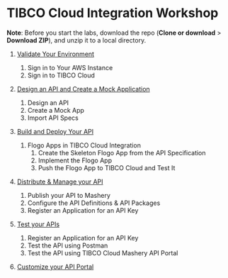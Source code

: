 # TIBCO Cloud Integration Workshop

**Note**: Before you start the labs, download the repo (**Clone or download** > **Download ZIP**), and unzip it to a local directory.

1. [Validate Your Environment](doc/000.md)
    1. Sign in to Your AWS Instance
    2. Sign in to TIBCO Cloud
    
2. [Design an API and Create a Mock Application](doc/001.md)
    1. Design an API
    2. Create a Mock App
    3. Import API Specs
    
3. [Build and Deploy Your API](doc/002.md)
    1. Flogo Apps in TIBCO Cloud Integration
       1. Create the Skeleton Flogo App from the API Specification
       2. Implement the Flogo App
       3. Push the Flogo App to TIBCO Cloud and Test It
       
4. [Distribute & Manage your API](doc/003.md)
    1. Publish your API to Mashery
    2. Configure the API Definitions & API Packages
    3. Register an Application for an API Key
    
5. [Test your APIs](doc/004.md)
    1. Register an Application for an API Key
    2. Test the API using Postman
    3. Test the API using TIBCO Cloud Mashery API Portal
    
6. [Customize your API Portal](doc/005.md)
